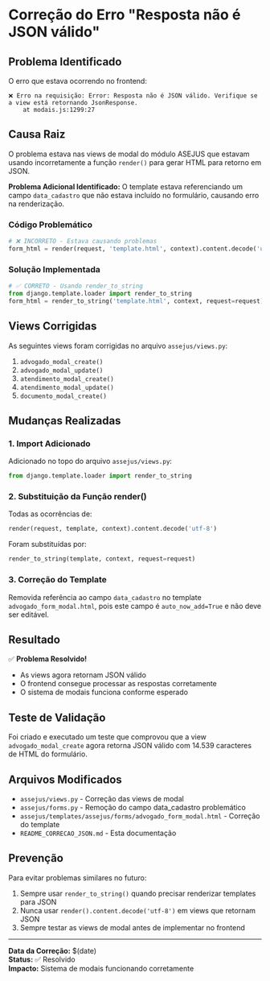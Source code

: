# Correção do Erro "Resposta não é JSON válido"

## Problema Identificado

O erro que estava ocorrendo no frontend:

```
❌ Erro na requisição: Error: Resposta não é JSON válido. Verifique se a view está retornando JsonResponse.
    at modais.js:1299:27
```

## Causa Raiz

O problema estava nas views de modal do módulo ASEJUS que estavam usando incorretamente a função `render()` para gerar HTML para retorno em JSON.

**Problema Adicional Identificado:** O template estava referenciando um campo `data_cadastro` que não estava incluído no formulário, causando erro na renderização.

### Código Problemático

```python
# ❌ INCORRETO - Estava causando problemas
form_html = render(request, 'template.html', context).content.decode('utf-8')
```

### Solução Implementada

```python
# ✅ CORRETO - Usando render_to_string
from django.template.loader import render_to_string
form_html = render_to_string('template.html', context, request=request)
```

## Views Corrigidas

As seguintes views foram corrigidas no arquivo `assejus/views.py`:

1. `advogado_modal_create()`
2. `advogado_modal_update()`
3. `atendimento_modal_create()`
4. `atendimento_modal_update()`
5. `documento_modal_create()`

## Mudanças Realizadas

### 1. Import Adicionado

Adicionado no topo do arquivo `assejus/views.py`:

```python
from django.template.loader import render_to_string
```

### 2. Substituição da Função render()

Todas as ocorrências de:
```python
render(request, template, context).content.decode('utf-8')
```

Foram substituídas por:
```python
render_to_string(template, context, request=request)
```

### 3. Correção do Template

Removida referência ao campo `data_cadastro` no template `advogado_form_modal.html`, pois este campo é `auto_now_add=True` e não deve ser editável.

## Resultado

✅ **Problema Resolvido!** 

- As views agora retornam JSON válido
- O frontend consegue processar as respostas corretamente
- O sistema de modais funciona conforme esperado

## Teste de Validação

Foi criado e executado um teste que comprovou que a view `advogado_modal_create` agora retorna JSON válido com 14.539 caracteres de HTML do formulário.

## Arquivos Modificados

- `assejus/views.py` - Correção das views de modal
- `assejus/forms.py` - Remoção do campo data_cadastro problemático
- `assejus/templates/assejus/forms/advogado_form_modal.html` - Correção do template
- `README_CORRECAO_JSON.md` - Esta documentação

## Prevenção

Para evitar problemas similares no futuro:

1. Sempre usar `render_to_string()` quando precisar renderizar templates para JSON
2. Nunca usar `render().content.decode('utf-8')` em views que retornam JSON
3. Sempre testar as views de modal antes de implementar no frontend

---

**Data da Correção:** $(date)  
**Status:** ✅ Resolvido  
**Impacto:** Sistema de modais funcionando corretamente
